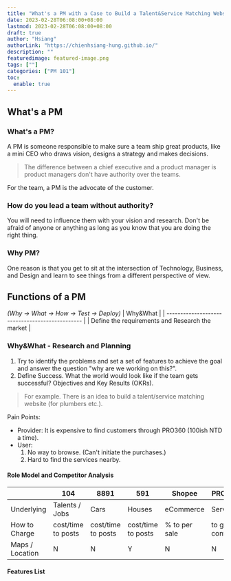 ```yaml
---
title: "What's a PM with a Case to Build a Talent&Service Matching Website"
date: 2023-02-28T06:08:00+08:00
lastmod: 2023-02-28T06:08:00+08:00
draft: true
author: "Hsiang"
authorLink: "https://chienhsiang-hung.github.io/"
description: ""
featuredimage: featured-image.png
tags: [""]
categories: ["PM 101"]
toc:
  enable: true
---
```

## What's a PM
### What's a PM?
A PM is someone responsible to make sure a team ship great products, 
like a mini CEO who draws vision, designs a strategy and makes decisions.
> The difference between a chief executive and a product manager is product managers don't have authority over the teams.

For the team, a PM is the advocate of the customer.
### How do you lead a team without authority?
You will need to influence them with your vision and research. Don't be afraid of anyone or anything as long as you know that you are doing the right thing. 
### Why PM?
One reason is that you get to sit at the intersection of Technology, Business, and Design and learn to see things from a different perspective of view.

## Functions of a PM
*(Why -> What -> How -> Test -> Deploy)*
|                     Why&What                    |
| ----------------------------------------------- |
| Define the requirements and Research the market |
### Why&What - Research and Planning
1. Try to identify the problems and set a set of features to achieve the goal and answer the question "why are we working on this?".
2. Define Success. What the world would look like if the team gets successful? Objectives and Key Results (OKRs).

> For example. There is an idea to build a talent/service matching website (for plumbers etc.).

Pain Points:
- Provider: It is expensive to find customers through PRO360 (100ish NTD a time).
- User: 
  1. No way to browse. (Can't initiate the purchases.)
  2. Hard to find the services nearby.
#### Role Model and Competitor Analysis
<table>
  <thead>
    <tr>
      <th></th>
      <th>104</th>
      <th>8891</th>
      <th>591</th>
      <th>Shopee</th>
      <th>PRO360</th>
      <th>ExpertEase</th>
    </tr>
  </thead>
  <tbody>
    <tr>
      <td>Underlying</td>
      <td>Talents / Jobs</td>
      <td>Cars</td>
      <td>Houses</td>
      <td>eCommerce</td>
      <td>Services</td>
      <td>Services</td>
    </tr>
    <tr>
      <td>How to Charge</td>
      <td>cost/time to posts</td>
      <td>cost/time to posts</td>
      <td>cost/time to posts</td>
      <td>% to per sale</td>
      <td>to get contacts</td>
      <td>cost/time to posts</td>
    </tr>
    <tr>
      <td>Maps / Location</td>
      <td>N</td>
      <td>N</td>
      <td>Y</td>
      <td>N</td>
      <td>N</td>
      <td>Y</td>
    </tr>
  </tbody>
</table>

#### Features List